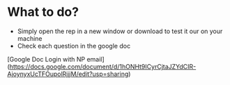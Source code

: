 # What to do?
- Simply open the rep in a new window or download to test it our on your machine
- Check each question in the google doc

[Google Doc Login with NP email] (https://docs.google.com/document/d/1hONHt9ICyrCjtaJZYdCIR-AjoynyxUcTFOupolRjjjM/edit?usp=sharing)